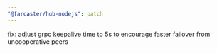 ```yaml
---
"@farcaster/hub-nodejs": patch
---
```


fix: adjust grpc keepalive time to 5s to encourage faster failover from uncooperative peers
